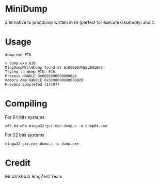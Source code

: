 # MiniDump

alternative to procdump written in `C#` (perfect for execute-assembly) and `C`.

# Usage
```
dump.exe PID
```

```
> dump.exe 620
MiniDumpWriteDump found at 0x000007FEE3891EF0
Trying to dump PID: 620
Process HANDLE 0x0000000000000024
memory.dmp HANDLE 0x0000000000000028
Process Completed (1)(87)
```

# Compiling

For 64 bits systems
```
x86_64-w64-mingw32-gcc.exe dump.c -o dump64.exe
```

For 32 bits systems
```
mingw32-gcc.exe dump.c -o dump.exe
```

# Credit 
Mr.Un1k0d3r RingZer0 Team
